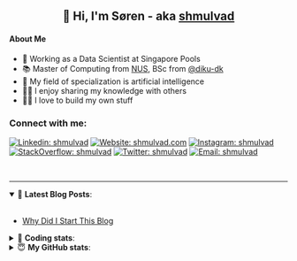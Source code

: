 <h2 align="center">
	👋 Hi, I'm Søren - aka <a href="https://shmulvad.com">shmulvad</a>
</h2>

#### About Me
- 🤖 Working as a Data Scientist at Singapore Pools
- 📚 Master of Computing from [NUS], BSc from [@diku-dk]
- 🧠 My field of specialization is artificial intelligence
- 👨‍🏫 I enjoy sharing my knowledge with others
- 👨‍💻 I love to build my own stuff

### Connect with me:

[![Linkedin: shmulvad](https://img.shields.io/badge/shmulvad-blue?style=flat&logo=Linkedin&logoColor=white)][linkedin]
[![Website: shmulvad.com](https://img.shields.io/badge/shmulvad.com-47CCCC?&style=flat&logo=Google-Chrome&logoColor=white)][website]
[![Instagram: shmulvad](https://img.shields.io/badge/-@shmulvad-purple?style=flat&logo=Instagram&logoColor=white)][instagram]
[![StackOverflow: shmulvad](https://img.shields.io/badge/shmulvad-FE7A16?style=flat&logo=stack-overflow&logoColor=white)][stackOverflow]
[![Twitter: shmulvad](https://img.shields.io/badge/@shmulvad-1ca0f1?style=flat&logo=twitter&logoColor=white)][twitter]
[![Email: shmulvad](https://img.shields.io/badge/shmulvad-D14836?style=flat&logo=gmail&logoColor=white)][mail]

<br />

---

<details open>
 <summary>📕 <b>Latest Blog Posts</b>: </summary>

<br>

<!-- BLOG-POST-LIST:START -->
- [Why Did I Start This Blog](https://shmulvad.com/blog/why-did-start-this-blog)
<!-- BLOG-POST-LIST:END -->

</details>

<!-- --- -->

<details>
 <summary>🤖 <b>Coding stats</b>: </summary>

<br>

NOTE: Doesn't track coding at work or work done in environments such as Jupyter Notebooks.

<!--START_SECTION:waka-->
**I'm a Night 🦉** 

```text
🌞 Morning    103 commits    ██░░░░░░░░░░░░░░░░░░░░░░░   9.89% 
🌆 Daytime    360 commits    ████████░░░░░░░░░░░░░░░░░   34.58% 
🌃 Evening    394 commits    █████████░░░░░░░░░░░░░░░░   37.85% 
🌙 Night      184 commits    ████░░░░░░░░░░░░░░░░░░░░░   17.68%

```


📊 **This Week I Spent My Time On** 

```text
💬 Programming Languages: 
Python                   3 hrs 36 mins       █████████████░░░░░░░░░░░░   51.92% 
HTML                     1 hr 20 mins        ████░░░░░░░░░░░░░░░░░░░░░   19.25% 
Other                    1 hr 7 mins         ████░░░░░░░░░░░░░░░░░░░░░   16.29% 
Bash                     23 mins             █░░░░░░░░░░░░░░░░░░░░░░░░   5.65% 
CSS                      21 mins             █░░░░░░░░░░░░░░░░░░░░░░░░   5.19%

🔥 Editors: 
VS Code                  5 hrs 58 mins       █████████████████████░░░░   85.87% 
Zsh                      58 mins             ███░░░░░░░░░░░░░░░░░░░░░░   14.13% 
Sublime Text             0 secs              ░░░░░░░░░░░░░░░░░░░░░░░░░   0.0%

🐱‍💻 Projects: 
overvaagning-sender      2 hrs 50 mins       ██████████░░░░░░░░░░░░░░░   40.86% 
overvaagning-admin       2 hrs 46 mins       ██████████░░░░░░░░░░░░░░░   40.02% 
django-wedding-website   49 mins             ███░░░░░░░░░░░░░░░░░░░░░░   11.88% 
search_string            21 mins             █░░░░░░░░░░░░░░░░░░░░░░░░   5.09% 
Unknown Project          8 mins              ░░░░░░░░░░░░░░░░░░░░░░░░░   2.15%

```


 Last Updated on 14/04/2022 18:47:12 UTC
<!--END_SECTION:waka-->

</details>

<!-- --- -->

<details>
 <summary>😇 <b>My GitHub stats</b>: </summary>

<br>

<img align="left" alt="shmulvad's Github Stats" src="https://github-readme-stats.vercel.app/api?username=shmulvad&show_icons=true&hide_border=true" />

</details>



[website]: https://shmulvad.com
[twitter]: https://twitter.com/shmulvad
[linkedin]: https://linkedin.com/in/shmulvad
[instagram]: https://instagram.com/shmulvad
[stackOverflow]: https://stackoverflow.com/users/9248793/shmulvad
[mail]: mailto:shmulvad@gmail.com
[@diku-dk]: https://github.com/diku-dk
[github]: https://github.com/shmulvad
[NUS]: https://www.nus.edu.sg